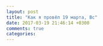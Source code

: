 ```yaml
---
layout: post
title: "Как я провёл 19 марта, Вс"
date: 2017-03-19 21:46:14 +0300
comments: true
categories: 
---
```

